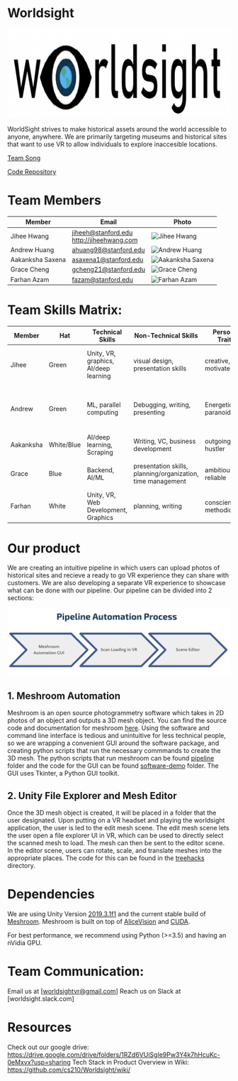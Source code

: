 # Worldsight

<img src="https://github.com/cs210/Worldsight/blob/master/worldsight_logo.png" width = "1000" height = "200" alt="Worldsight">

WorldSight strives to make historical assets around the world accessible to anyone, anywhere. We are primarily targeting museums and historical sites that want to use VR to allow individuals to explore inaccesible locations. 

[Team Song](https://www.youtube.com/watch?v=VDvr08sCPOc)

[Code Repository](https://github.com/alanefl/seer)

# Team Members
Member | Email | Photo
--- | --- | ---
Jihee Hwang | jiheeh@stanford.edu<br/>http://jiheehwang.com | <img src="http://alarmringing.com/img/sanfran_small.jpg" alt="Jihee Hwang" width="157.5" height="157.5">
Andrew Huang | ahuang98@stanford.edu | <img src="https://andrewhuang121.github.io/images/AndrewHuang.jpg" alt="Andrew Huang" width = "157.5" height="157.5">
Aakanksha Saxena | asaxena1@stanford.edu | <img src="https://media-exp2.licdn.com/dms/image/C5603AQEbzZalMmrTVw/profile-displayphoto-shrink_200_200/0?e=1585180800&v=beta&t=8pxYkANVYkeWiBkxnW7Ug5fgMUT67GX4VG3tL11ZKps" alt="Aakanksha Saxena" width = "157.5" height="157.5">
Grace Cheng | gcheng21@stanford.edu | <img src="http://stanford.edu/~gcheng21/img/grace.JPG" alt="Grace Cheng" width = "157.5" height="157.5">
Farhan Azam | fazam@stanford.edu | <img src="https://i.imgur.com/3Kho7vN.jpg" alt="Farhan Azam" width = "157.5" height="157.5">

# Team Skills Matrix:

Member | Hat | Technical Skills | Non-Technical Skills | Personal Traits | Desired Growth | Weaknesses
--- | --- | --- | --- | --- | --- | ---
Jihee | Green | Unity, VR, graphics, AI/deep learning | visual design, presentation skills | creative, motivated | product management skills, collaborative development | time management
Andrew | Green | ML, parallel computing | Debugging, writing, presenting | Energetic, paranoid, fun | Product management, VR development, user experience | Time management, [getting nerd sniped](https://xkcd.com/356/), often tired 
Aakanksha | White/Blue | AI/deep learning, Scraping | Writing, VC, business development | outgoing, hustler | VR, Unity, Product Development | time management
Grace | Blue | Backend, AI/ML | presentation skills, planning/organization, time management | ambitious, reliable | VR development, product management | indecision
Farhan | White | Unity, VR, Web Development, Graphics | planning, writing | conscientious, methodical | public speaking, product management | communication

# Our product
We are creating an intuitive pipeline in which users can upload photos of historical sites and recieve a ready to go VR experience they can share with customers. We are also developing a separate VR experience to showcase what can be done with our pipeline. Our pipeline can be divided into 2 sections:

<img src="https://github.com/cs210/Worldsight/blob/master/pipeline.png">

## 1. Meshroom Automation
Meshroom is an open source photogrammetry software which takes in 2D photos of an object and outputs a 3D mesh object. You can find the source code and documentation for meshroom [here](https://github.com/alicevision/meshroom). Using the software and command line interface is tedious and unintuitive for less technical people, so we are wrapping a convenient GUI around the software package, and creating python scripts that run the necessary commmands to create the 3D mesh. The python scripts that run meshroom can be found [pipeline](https://github.com/cs210/Worldsight/tree/master/pipeline) folder and the code for the GUI can be found [software-demo](https://github.com/cs210/Worldsight/tree/master/software-demo) folder. The GUI uses Tkinter, a Python GUI toolkit. 

## 2. Unity File Explorer and Mesh Editor
Once the 3D mesh object is created, it will be placed in a folder that the user designated. Upon putting on a VR headset and playing the worldsight application, the user is led to the edit mesh scene. The edit mesh scene lets the user open a file explorer UI in VR, which can be used to directly select the scanned mesh to load. The mesh can then be sent to the editor scene. In the editor scene, users can rotate, scale, and translate meshes into the appropriate places. The code for this can be found in the [treehacks](https://github.com/cs210/Worldsight/tree/master/treehacks) directory. 

# Dependencies
We are using Unity Version [2019.3.1f1](https://unity3d.com/get-unity/download/archive) and the current stable build of [Meshroom](https://github.com/alicevision/meshroom/blob/develop/INSTALL.md). Meshroom is built on top of [AliceVision](https://github.com/alicevision/AliceVision/blob/develop/INSTALL.md) and [CUDA](https://developer.nvidia.com/cuda-downloads).

For best performance, we recommend using Python (>=3.5) and having an nVidia GPU.

# Team Communication:
Email us at [worldsightvr@gmail.com]
Reach us on Slack at [worldsight.slack.com]

# Resources
Check out our google drive: https://drive.google.com/drive/folders/1RZd6VUiSgIe9Pw3Y4k7hHcuKc-0eMxvx?usp=sharing
Tech Stack in Product Overview in Wiki: https://github.com/cs210/Worldsight/wiki/

